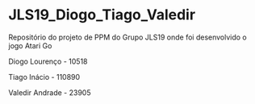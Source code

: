 # JLS19_Diogo_Tiago_Valedir

Repositório do projeto de PPM do Grupo JLS19 onde foi desenvolvido o jogo Atari Go

Diogo Lourenço - 10518

Tiago Inácio - 110890

Valedir Andrade - 23905
